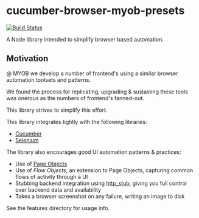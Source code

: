 cucumber-browser-myob-presets
=============================

[![Build Status](https://travis-ci.org/MYOB-Technology/cucumber-browser-myob-presets.svg)](https://travis-ci.org/MYOB-Technology/cucumber-browser-myob-presets)

A Node library intended to simplify browser based automation.

Motivation
----------

@ MYOB we develop a number of frontend's using a similar browser automation toolsets and patterns.

We found the process for replicating, upgrading & sustaining these tools was onerous as the numbers of frontend's fanned-out.

This library strives to simplify this effort.

This library integrates tightly with the following libraries:
* [Cucumber](https://github.com/cucumber/cucumber-js)
* [Selenium](https://www.npmjs.com/package/selenium-webdriver)

The library also encourages good UI automation patterns & practices:
 * Use of [Page Objects](http://martinfowler.com/bliki/PageObject.html)
 * Use of _Flow Objects_, an extension to Page Objects, capturing common flows of activity through a UI
 * Stubbing backend integration using [http_stub](https://github.com/MYOB-Technology/http_stub), giving you full control over backend data and availability
 * Takes a browser screenshot on any failure, writing an image to disk

See the features directory for usage info.
